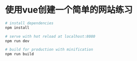 # 使用vue创建一个简单的网站练习

``` bash
# install dependencies
npm install

# serve with hot reload at localhost:8080
npm run dev

# build for production with minification
npm run build
```
